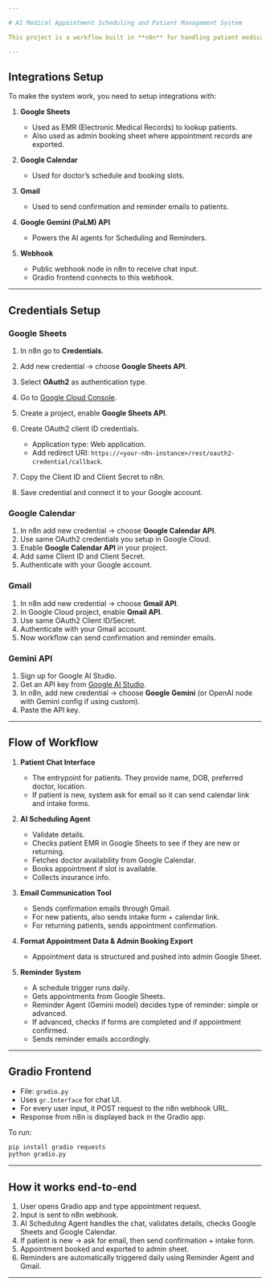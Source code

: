 ```yaml
---

# AI Medical Appointment Scheduling and Patient Management System

This project is a workflow built in **n8n** for handling patient medical appointment scheduling, email communications, and reminders. It also has a **Gradio frontend** that connect to the n8n backend via a webhook.

---
```


## Integrations Setup

To make the system work, you need to setup integrations with:

1. **Google Sheets**

   * Used as EMR (Electronic Medical Records) to lookup patients.
   * Also used as admin booking sheet where appointment records are exported.

2. **Google Calendar**

   * Used for doctor’s schedule and booking slots.

3. **Gmail**

   * Used to send confirmation and reminder emails to patients.

4. **Google Gemini (PaLM) API**

   * Powers the AI agents for Scheduling and Reminders.

5. **Webhook**

   * Public webhook node in n8n to receive chat input.
   * Gradio frontend connects to this webhook.

---

## Credentials Setup

### Google Sheets

1. In n8n go to **Credentials**.
2. Add new credential → choose **Google Sheets API**.
3. Select **OAuth2** as authentication type.
4. Go to [Google Cloud Console](https://console.cloud.google.com).
5. Create a project, enable **Google Sheets API**.
6. Create OAuth2 client ID credentials.

   * Application type: Web application.
   * Add redirect URI: `https://<your-n8n-instance>/rest/oauth2-credential/callback`.
7. Copy the Client ID and Client Secret to n8n.
8. Save credential and connect it to your Google account.

### Google Calendar

1. In n8n add new credential → choose **Google Calendar API**.
2. Use same OAuth2 credentials you setup in Google Cloud.
3. Enable **Google Calendar API** in your project.
4. Add same Client ID and Client Secret.
5. Authenticate with your Google account.

### Gmail

1. In n8n add new credential → choose **Gmail API**.
2. In Google Cloud project, enable **Gmail API**.
3. Use same OAuth2 Client ID/Secret.
4. Authenticate with your Gmail account.
5. Now workflow can send confirmation and reminder emails.

### Gemini API

1. Sign up for Google AI Studio.
2. Get an API key from [Google AI Studio](https://makersuite.google.com/app/apikey).
3. In n8n, add new credential → choose **Google Gemini** (or OpenAI node with Gemini config if using custom).
4. Paste the API key.

---

## Flow of Workflow

1. **Patient Chat Interface**

   * The entrypoint for patients. They provide name, DOB, preferred doctor, location.
   * If patient is new, system ask for email so it can send calendar link and intake forms.

2. **AI Scheduling Agent**

   * Validate details.
   * Checks patient EMR in Google Sheets to see if they are new or returning.
   * Fetches doctor availability from Google Calendar.
   * Books appointment if slot is available.
   * Collects insurance info.

3. **Email Communication Tool**

   * Sends confirmation emails through Gmail.
   * For new patients, also sends intake form + calendar link.
   * For returning patients, sends appointment confirmation.

4. **Format Appointment Data & Admin Booking Export**

   * Appointment data is structured and pushed into admin Google Sheet.

5. **Reminder System**

   * A schedule trigger runs daily.
   * Gets appointments from Google Sheets.
   * Reminder Agent (Gemini model) decides type of reminder: simple or advanced.
   * If advanced, checks if forms are completed and if appointment confirmed.
   * Sends reminder emails accordingly.

---

## Gradio Frontend

* File: `gradio.py`
* Uses `gr.Interface` for chat UI.
* For every user input, it POST request to the n8n webhook URL.
* Response from n8n is displayed back in the Gradio app.

To run:

```bash
pip install gradio requests
python gradio.py
```

---

## How it works end-to-end

1. User opens Gradio app and type appointment request.
2. Input is sent to n8n webhook.
3. AI Scheduling Agent handles the chat, validates details, checks Google Sheets and Google Calendar.
4. If patient is new → ask for email, then send confirmation + intake form.
5. Appointment booked and exported to admin sheet.
6. Reminders are automatically triggered daily using Reminder Agent and Gmail.

---
